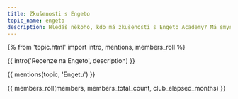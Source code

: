 ```yaml
---
title: Zkušenosti s Engeto
topic_name: engeto
description: Hledáš někoho, kdo má zkušenosti s Engeto Academy? Má smysl hlásit se na jejich kurzy? Vyplatí se Engeto Pro?
---
```

{% from 'topic.html' import intro, mentions, members_roll %}

{{ intro('Recenze na Engeto', description) }}

{{ mentions(topic, 'Engetu') }}

{{ members_roll(members, members_total_count, club_elapsed_months) }}
